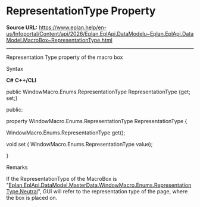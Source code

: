 # RepresentationType Property

**Source URL:** https://www.eplan.help/en-us/Infoportal/Content/api/2026/Eplan.EplApi.DataModelu~Eplan.EplApi.DataModel.MacroBox~RepresentationType.html

---

Representation Type property of the macro box

Syntax

**C#**
**C++/CLI**


public WindowMacro.Enums.RepresentationType RepresentationType {get; set;}

public:

property WindowMacro.Enums.RepresentationType RepresentationType {

   WindowMacro.Enums.RepresentationType get();

   void set (    WindowMacro.Enums.RepresentationType value);

}


Remarks

If the RepresentationType of the MacroBox is "[Eplan.EplApi.DataModel.MasterData.WindowMacro.Enums.RepresentationType.Neutral](Eplan.EplApi.DataModelu~Eplan.EplApi.DataModel.MasterData.WindowMacro+Enums+RepresentationType.html)", GUI will refer to the representation type of the page, where the box is placed on.

